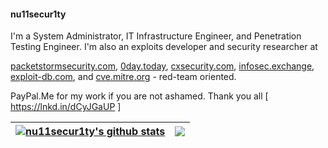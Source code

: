 #### nu11secur1ty

I'm a System Administrator, IT Infrastructure Engineer, and Penetration Testing Engineer. I'm also an exploits developer and security researcher at

[packetstormsecurity.com](https://packetstormsecurity.com/files/author/14758/),
[0day.today](https://0day.today/author/40474),
[cxsecurity.com](https://cxsecurity.com/author/nu11secur1ty/1/),
[infosec.exchange](https://infosec.exchange/@nu11secur1ty),
[exploit-db.com](https://www.exploit-db.com/?author=10359), and
[cve.mitre.org](https://github.com/nu11secur1ty/CVE-mitre) - red-team oriented.

PayPal.Me for my work if you are not ashamed. Thank you all [ https://lnkd.in/dCyJGaUP ]

<!--Panel-->
| <a href="https://github.com/nu11secur1ty/github-readme-stats"><img align="center" src="https://github-readme-stats.vercel.app/api?username=nu11secur1ty&theme=shadow_red&show_icons&hide_border=true" alt="nu11secur1ty's github stats" /></a> | <a href="https://github.com/nu11secur1ty/github-readme-stats"><img align="center" src="https://github-readme-stats.vercel.app/api/top-langs/?username=nu11secur1ty&layout=compact&theme=shadow_red&hide_border=true" /></a> |
| ------------- | ------------- |
<!--Panel-->
